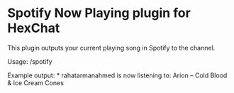 Spotify Now Playing plugin for HexChat
======================================

This plugin outputs your current playing song in Spotify to the channel.

Usage:
    /spotify

Example output:
     * rahatarmanahmed is now listening to: Arion – Cold Blood & Ice Cream Cones
